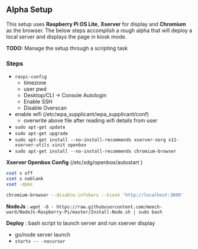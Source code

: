 ## Alpha Setup

This setup uses **Raspberry Pi OS Lite**,  **Xserver** for display and **Chromium** as the browser. The below steps accomplish a rough alpha that will deploy a local server and displays the page in kiosk mode.

**TODO:** Manage the setup through a scripting task

### Steps 

- `raspi-config`
  - timezone
  - user pwd
  - Desktop/CLI -> Console Autologin
  - Enable SSH
  - Disable Overscan
- enable wifi  (/etc/wpa_supplicant/wpa_supplicant/conf)
  - overwrite above file after reading wifi details from user
- `sudo apt-get update`
- `sudo apt-get upgrade`
- `sudo apt-get install --no-install-recommends xserver-xorg x11-xserver-utils xinit openbox`
- `sudo apt-get install --no-install-recommends chromium-browser`

**Xserver Openbox Config** (/etc/xdg/openbox/autostart )

```bash
xset s off
xset s noblank
xset -dpms

chromium-browser --disable-infobars --kiosk 'http://localhost:3000'
```

**NodeJs** : `wget -O - https://raw.githubusercontent.com/meech-ward/NodeJs-Raspberry-Pi/master/Install-Node.sh | sudo bash`

**Deploy** : bash script to launch server and run xserver display

- go/node server launch
- `startx -- -nocursor`
